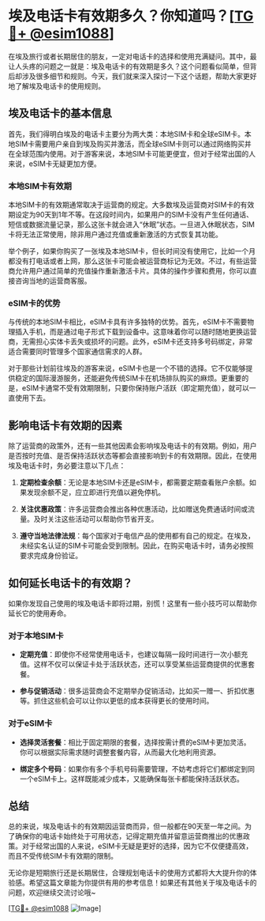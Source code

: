 # 埃及电话卡有效期多久？你知道吗？[[TG💪+ @esim1088](https://t.me/s/esim1088)]

在埃及旅行或者长期居住的朋友，一定对电话卡的选择和使用充满疑问。其中，最让人头疼的问题之一就是：埃及电话卡的有效期是多久？这个问题看似简单，但背后却涉及很多细节和规则。今天，我们就来深入探讨一下这个话题，帮助大家更好地了解埃及电话卡的使用规则。

## 埃及电话卡的基本信息

首先，我们得明白埃及的电话卡主要分为两大类：本地SIM卡和全球eSIM卡。本地SIM卡需要用户亲自到埃及购买并激活，而全球eSIM卡则可以通过网络购买并在全球范围内使用。对于游客来说，本地SIM卡可能更便宜，但对于经常出国的人来说，eSIM卡无疑更加方便。

### 本地SIM卡有效期

本地SIM卡的有效期通常取决于运营商的规定。大多数埃及运营商对SIM卡的有效期设定为90天到1年不等。在这段时间内，如果用户的SIM卡没有产生任何通话、短信或数据流量记录，那么这张卡就会进入“休眠”状态。一旦进入休眠状态，SIM卡将无法正常使用，除非用户通过充值或重新激活的方式恢复其功能。

举个例子，如果你购买了一张埃及本地SIM卡，但长时间没有使用它，比如一个月都没有打电话或者上网，那么这张卡可能会被运营商标记为无效。不过，有些运营商允许用户通过简单的充值操作重新激活卡片。具体的操作步骤和费用，你可以直接咨询当地的运营商客服。

### eSIM卡的优势

与传统的本地SIM卡相比，eSIM卡具有许多独特的优势。首先，eSIM卡不需要物理插入手机，而是通过电子形式下载到设备中。这意味着你可以随时随地更换运营商，无需担心实体卡丢失或损坏的问题。此外，eSIM卡还支持多号码绑定，非常适合需要同时管理多个国家通信需求的人群。

对于那些计划前往埃及的游客来说，eSIM卡也是一个不错的选择。它不仅能够提供稳定的国际漫游服务，还能避免传统SIM卡在机场排队购买的麻烦。更重要的是，eSIM卡通常不受有效期限制，只要你保持账户活跃（即定期充值），就可以一直使用下去。

## 影响电话卡有效期的因素

除了运营商的政策外，还有一些其他因素会影响埃及电话卡的有效期。例如，用户是否按时充值、是否保持活跃状态等都会直接影响到卡的有效期限。因此，在使用埃及电话卡时，务必要注意以下几点：

1. **定期检查余额**：无论是本地SIM卡还是eSIM卡，都需要定期查看账户余额。如果发现余额不足，应立即进行充值以避免停机。
   
2. **关注优惠政策**：许多运营商会推出各种优惠活动，比如赠送免费通话时间或流量。及时关注这些活动可以帮助你节省开支。

3. **遵守当地法律法规**：每个国家对于电信产品的使用都有自己的规定。在埃及，未经实名认证的SIM卡可能会受到限制。因此，在购买电话卡时，请务必按照要求完成身份验证。

## 如何延长电话卡的有效期？

如果你发现自己使用的埃及电话卡即将过期，别慌！这里有一些小技巧可以帮助你延长它的使用寿命。

### 对于本地SIM卡

- **定期充值**：即使你不经常使用电话卡，也建议每隔一段时间进行一次小额充值。这样不仅可以保证卡处于活跃状态，还可以享受某些运营商提供的优惠套餐。
  
- **参与促销活动**：很多运营商会不定期举办促销活动，比如买一赠一、折扣优惠等。抓住这些机会可以让你以更低的成本获得更长的使用时间。

### 对于eSIM卡

- **选择灵活套餐**：相比于固定期限的套餐，选择按需计费的eSIM卡更加灵活。你可以根据实际需求随时调整套餐内容，从而最大化地利用资源。

- **绑定多个号码**：如果你有多个手机号码需要管理，不妨考虑将它们都绑定到同一个eSIM卡上。这样既能减少成本，又能确保每张卡都能保持活跃状态。

## 总结

总的来说，埃及电话卡的有效期因运营商而异，但一般都在90天至一年之间。为了确保你的电话卡始终处于可用状态，记得定期充值并留意运营商推出的优惠政策。对于经常出国的人来说，eSIM卡无疑是更好的选择，因为它不仅便捷高效，而且不受传统SIM卡有效期的限制。

无论你是短期旅行还是长期居住，合理规划电话卡的使用方式都将大大提升你的体验感。希望这篇文章能为你提供有用的参考信息！如果还有其他关于埃及电话卡的问题，欢迎继续交流讨论哦~

[[TG💪+ @esim1088](https://t.me/s/esim1088) ![Image](https://i.postimg.cc/4NQfJmqS/Snipaste-2025-05-13-00-14-12.png)]
